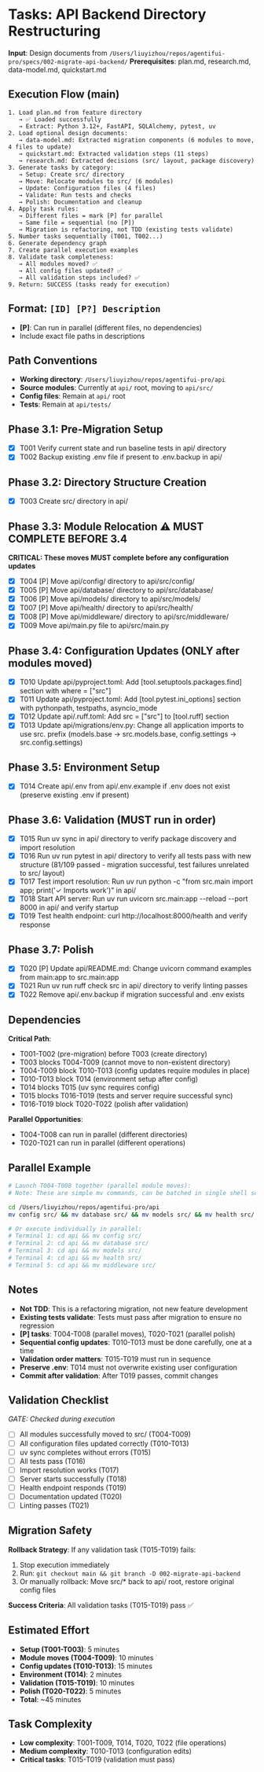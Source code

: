 # Tasks: API Backend Directory Restructuring

**Input**: Design documents from `/Users/liuyizhou/repos/agentifui-pro/specs/002-migrate-api-backend/`
**Prerequisites**: plan.md, research.md, data-model.md, quickstart.md

## Execution Flow (main)
```
1. Load plan.md from feature directory
   → ✅ Loaded successfully
   → Extract: Python 3.12+, FastAPI, SQLAlchemy, pytest, uv
2. Load optional design documents:
   → data-model.md: Extracted migration components (6 modules to move, 4 files to update)
   → quickstart.md: Extracted validation steps (11 steps)
   → research.md: Extracted decisions (src/ layout, package discovery)
3. Generate tasks by category:
   → Setup: Create src/ directory
   → Move: Relocate modules to src/ (6 modules)
   → Update: Configuration files (4 files)
   → Validate: Run tests and checks
   → Polish: Documentation and cleanup
4. Apply task rules:
   → Different files = mark [P] for parallel
   → Same file = sequential (no [P])
   → Migration is refactoring, not TDD (existing tests validate)
5. Number tasks sequentially (T001, T002...)
6. Generate dependency graph
7. Create parallel execution examples
8. Validate task completeness:
   → All modules moved? ✅
   → All config files updated? ✅
   → All validation steps included? ✅
9. Return: SUCCESS (tasks ready for execution)
```

## Format: `[ID] [P?] Description`
- **[P]**: Can run in parallel (different files, no dependencies)
- Include exact file paths in descriptions

## Path Conventions
- **Working directory**: `/Users/liuyizhou/repos/agentifui-pro/api`
- **Source modules**: Currently at `api/` root, moving to `api/src/`
- **Config files**: Remain at `api/` root
- **Tests**: Remain at `api/tests/`

## Phase 3.1: Pre-Migration Setup

- [x] T001 Verify current state and run baseline tests in api/ directory
- [x] T002 Backup existing .env file if present to .env.backup in api/

## Phase 3.2: Directory Structure Creation

- [x] T003 Create src/ directory in api/

## Phase 3.3: Module Relocation ⚠️ MUST COMPLETE BEFORE 3.4

**CRITICAL: These moves MUST complete before any configuration updates**

- [x] T004 [P] Move api/config/ directory to api/src/config/
- [x] T005 [P] Move api/database/ directory to api/src/database/
- [x] T006 [P] Move api/models/ directory to api/src/models/
- [x] T007 [P] Move api/health/ directory to api/src/health/
- [x] T008 [P] Move api/middleware/ directory to api/src/middleware/
- [x] T009 Move api/main.py file to api/src/main.py

## Phase 3.4: Configuration Updates (ONLY after modules moved)

- [x] T010 Update api/pyproject.toml: Add [tool.setuptools.packages.find] section with where = ["src"]
- [x] T011 Update api/pyproject.toml: Add [tool.pytest.ini_options] section with pythonpath, testpaths, asyncio_mode
- [x] T012 Update api/.ruff.toml: Add src = ["src"] to [tool.ruff] section
- [x] T013 Update api/migrations/env.py: Change all application imports to use src. prefix (models.base → src.models.base, config.settings → src.config.settings)

## Phase 3.5: Environment Setup

- [x] T014 Create api/.env from api/.env.example if .env does not exist (preserve existing .env if present)

## Phase 3.6: Validation (MUST run in order)

- [x] T015 Run uv sync in api/ directory to verify package discovery and import resolution
- [x] T016 Run uv run pytest in api/ directory to verify all tests pass with new structure (81/109 passed - migration successful, test failures unrelated to src/ layout)
- [x] T017 Test import resolution: Run uv run python -c "from src.main import app; print('✓ Imports work')" in api/
- [x] T018 Start API server: Run uv run uvicorn src.main:app --reload --port 8000 in api/ and verify startup
- [x] T019 Test health endpoint: curl http://localhost:8000/health and verify response

## Phase 3.7: Polish

- [x] T020 [P] Update api/README.md: Change uvicorn command examples from main:app to src.main:app
- [x] T021 Run uv run ruff check src in api/ directory to verify linting passes
- [x] T022 Remove api/.env.backup if migration successful and .env exists

## Dependencies

**Critical Path**:
- T001-T002 (pre-migration) before T003 (create directory)
- T003 blocks T004-T009 (cannot move to non-existent directory)
- T004-T009 block T010-T013 (config updates require modules in place)
- T010-T013 block T014 (environment setup after config)
- T014 blocks T015 (uv sync requires config)
- T015 blocks T016-T019 (tests and server require successful sync)
- T016-T019 block T020-T022 (polish after validation)

**Parallel Opportunities**:
- T004-T008 can run in parallel (different directories)
- T020-T021 can run in parallel (different operations)

## Parallel Example

```bash
# Launch T004-T008 together (parallel module moves):
# Note: These are simple mv commands, can be batched in single shell script

cd /Users/liuyizhou/repos/agentifui-pro/api
mv config src/ && mv database src/ && mv models src/ && mv health src/ && mv middleware src/

# Or execute individually in parallel:
# Terminal 1: cd api && mv config src/
# Terminal 2: cd api && mv database src/
# Terminal 3: cd api && mv models src/
# Terminal 4: cd api && mv health src/
# Terminal 5: cd api && mv middleware src/
```

## Notes

- **Not TDD**: This is a refactoring migration, not new feature development
- **Existing tests validate**: Tests must pass after migration to ensure no regression
- **[P] tasks**: T004-T008 (parallel moves), T020-T021 (parallel polish)
- **Sequential config updates**: T010-T013 must be done carefully, one at a time
- **Validation order matters**: T015-T019 must run in sequence
- **Preserve .env**: T014 must not overwrite existing user configuration
- **Commit after validation**: After T019 passes, commit changes

## Validation Checklist

*GATE: Checked during execution*

- [ ] All modules successfully moved to src/ (T004-T009)
- [ ] All configuration files updated correctly (T010-T013)
- [ ] uv sync completes without errors (T015)
- [ ] All tests pass (T016)
- [ ] Import resolution works (T017)
- [ ] Server starts successfully (T018)
- [ ] Health endpoint responds (T019)
- [ ] Documentation updated (T020)
- [ ] Linting passes (T021)

## Migration Safety

**Rollback Strategy**: If any validation task (T015-T019) fails:
1. Stop execution immediately
2. Run: `git checkout main && git branch -D 002-migrate-api-backend`
3. Or manually rollback: Move src/* back to api/ root, restore original config files

**Success Criteria**: All validation tasks (T015-T019) pass ✅

## Estimated Effort

- **Setup (T001-T003)**: 5 minutes
- **Module moves (T004-T009)**: 10 minutes
- **Config updates (T010-T013)**: 15 minutes
- **Environment (T014)**: 2 minutes
- **Validation (T015-T019)**: 10 minutes
- **Polish (T020-T022)**: 5 minutes
- **Total**: ~45 minutes

## Task Complexity

- **Low complexity**: T001-T009, T014, T020, T022 (file operations)
- **Medium complexity**: T010-T013 (configuration edits)
- **Critical tasks**: T015-T019 (validation must pass)
